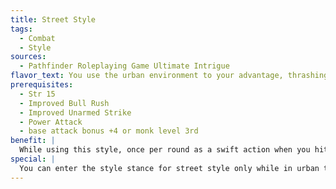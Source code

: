 ```yaml
---
title: Street Style
tags:
  - Combat
  - Style
sources:
  - Pathfinder Roleplaying Game Ultimate Intrigue
flavor_text: You use the urban environment to your advantage, thrashing and bashing your foe and driving it back.
prerequisites:
  - Str 15
  - Improved Bull Rush
  - Improved Unarmed Strike
  - Power Attack
  - base attack bonus +4 or monk level 3rd
benefit: |
  While using this style, once per round as a swift action when you hit a target with an unarmed strike, you can deal an extra 1d6 points of damage and attempt a bull rush combat maneuver against that target.
special: |
  You can enter the style stance for street style only while in urban terrain, and the stance ends immediately if you cease to be in urban terrain.
---
```


